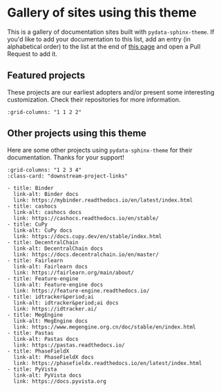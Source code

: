 # Gallery of sites using this theme

This is a gallery of documentation sites built with `pydata-sphinx-theme`. If you'd like
to add your documentation to this list, add an entry (in alphabetical order) to the list
at the end of [this page](https://github.com/pydata/pydata-sphinx-theme/blob/main/docs/examples/gallery.md)
and open a Pull Request to add it.

## Featured projects

These projects are our earliest adopters and/or present some interesting customization.
Check their repositories for more information.

```{gallery-grid} ../_static/gallery.yaml
:grid-columns: "1 1 2 2"
```

## Other projects using this theme

Here are some other projects using `pydata-sphinx-theme` for their documentation.
Thanks for your support!

```{gallery-grid}
:grid-columns: "1 2 3 4"
:class-card: "downstream-project-links"

- title: Binder
  link-alt: Binder docs
  link: https://mybinder.readthedocs.io/en/latest/index.html
- title: cashocs
  link-alt: cashocs docs
  link: https://cashocs.readthedocs.io/en/stable/
- title: CuPy
  link-alt: CuPy docs
  link: https://docs.cupy.dev/en/stable/index.html
- title: DecentralChain
  link-alt: DecentralChain docs
  link: https://docs.decentralchain.io/en/master/
- title: Fairlearn
  link-alt: Fairlearn docs
  link: https://fairlearn.org/main/about/
- title: Feature-engine
  link-alt: Feature-engine docs
  link: https://feature-engine.readthedocs.io/
- title: idtracker&period;ai
  link-alt: idtracker&period;ai docs
  link: https://idtracker.ai/
- title: MegEngine
  link-alt: MegEngine docs
  link: https://www.megengine.org.cn/doc/stable/en/index.html
- title: Pastas
  link-alt: Pastas docs
  link: https://pastas.readthedocs.io/
- title: PhaseFieldX
  link-alt: PhaseFieldX docs
  link: https://phasefieldx.readthedocs.io/en/latest/index.html
- title: PyVista
  link-alt: PyVista docs
  link: https://docs.pyvista.org
```
